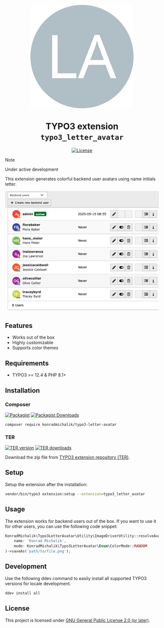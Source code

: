 <div align="center">

![Extension icon](Resources/Public/Icons/Extension.svg)

# TYPO3 extension `typo3_letter_avatar`

[![License](https://poser.pugx.org/konradmichalik/typo3-letter-avatar/license)](LICENSE.md)

</div>

> [!NOTE]
> Under active development

This extension generates colorful backend user avatars using name initials letter.

![user-list.jpg](Documentation/Images/user-list.jpg)

## Features

* Works out of the box
* Highly customizable
* Supports color themes

## Requirements

* TYPO3 >= 12.4 & PHP 8.1+

## Installation

### Composer

[![Packagist](https://img.shields.io/packagist/v/konradmichalik/typo3-letter-avatar?label=version&logo=packagist)](https://packagist.org/packages/xima/xima-typo3-content-planner)
[![Packagist Downloads](https://img.shields.io/packagist/dt/konradmichalik/typo3-letter-avatar?color=brightgreen)](https://packagist.org/packages/xima/xima-typo3-content-planner)

``` bash
composer require konradmichalik/typo3-letter-avatar
```

### TER

[![TER version](https://typo3-badges.dev/badge/typo3_letter_avatar/version/shields.svg)](https://extensions.typo3.org/extension/xima_typo3_content_planner)
[![TER downloads](https://typo3-badges.dev/badge/typo3_letter_avatar/downloads/shields.svg)](https://extensions.typo3.org/extension/xima_typo3_content_planner)

Download the zip file from [TYPO3 extension repository (TER)](https://extensions.typo3.org/extension/typo3_letter_avatar).

## Setup

Setup the extension after the installation:

``` bash
vendor/bin/typo3 extension:setup --extension=typo3_letter_avatar
```

## Usage

The extension works for backend users out of the box. If you want to use it for other users, you can use the following code snippet:

```php
KonradMichalik\Typo3LetterAvatar\Utility\ImageDriverUtility::resolveAvatarService(
    name: 'Konrad Michalik',
    mode: KonradMichalik\Typo3LetterAvatar\Enum\ColorMode::RANDOM
)->saveAs('path/to/file.png');
```

## Development

Use the following ddev command to easily install all supported TYPO3 versions for locale development.

```bash
ddev install all
```

## License

This project is licensed
under [GNU General Public License 2.0 (or later)](LICENSE.md).

